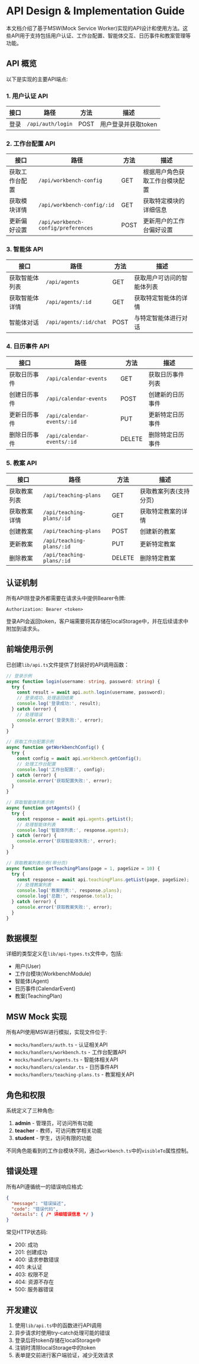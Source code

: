 # API Design & Implementation Guide

本文档介绍了基于MSW(Mock Service Worker)实现的API设计和使用方法。这些API用于支持包括用户认证、工作台配置、智能体交互、日历事件和教案管理等功能。

## API 概览

以下是实现的主要API端点:

### 1. 用户认证 API

| 接口 | 路径 | 方法 | 描述 |
|------|------|------|------|
| 登录 | `/api/auth/login` | POST | 用户登录并获取token |

### 2. 工作台配置 API

| 接口 | 路径 | 方法 | 描述 |
|------|------|------|------|
| 获取工作台配置 | `/api/workbench-config` | GET | 根据用户角色获取工作台模块配置 |
| 获取模块详情 | `/api/workbench-config/:id` | GET | 获取特定模块的详细信息 |
| 更新偏好设置 | `/api/workbench-config/preferences` | POST | 更新用户的工作台偏好设置 |

### 3. 智能体 API

| 接口 | 路径 | 方法 | 描述 |
|------|------|------|------|
| 获取智能体列表 | `/api/agents` | GET | 获取用户可访问的智能体列表 |
| 获取智能体详情 | `/api/agents/:id` | GET | 获取特定智能体的详情 |
| 智能体对话 | `/api/agents/:id/chat` | POST | 与特定智能体进行对话 |

### 4. 日历事件 API

| 接口 | 路径 | 方法 | 描述 |
|------|------|------|------|
| 获取日历事件 | `/api/calendar-events` | GET | 获取日历事件列表 |
| 创建日历事件 | `/api/calendar-events` | POST | 创建新的日历事件 |
| 更新日历事件 | `/api/calendar-events/:id` | PUT | 更新特定日历事件 |
| 删除日历事件 | `/api/calendar-events/:id` | DELETE | 删除特定日历事件 |

### 5. 教案 API

| 接口 | 路径 | 方法 | 描述 |
|------|------|------|------|
| 获取教案列表 | `/api/teaching-plans` | GET | 获取教案列表(支持分页) |
| 获取教案详情 | `/api/teaching-plans/:id` | GET | 获取特定教案的详情 |
| 创建教案 | `/api/teaching-plans` | POST | 创建新的教案 |
| 更新教案 | `/api/teaching-plans/:id` | PUT | 更新特定教案 |
| 删除教案 | `/api/teaching-plans/:id` | DELETE | 删除特定教案 |

## 认证机制

所有API除登录外都需要在请求头中提供Bearer令牌:

```
Authorization: Bearer <token>
```

登录API会返回token，客户端需要将其存储在localStorage中，并在后续请求中附加到请求头。

## 前端使用示例

已创建`lib/api.ts`文件提供了封装好的API调用函数：

```typescript
// 登录示例
async function login(username: string, password: string) {
  try {
    const result = await api.auth.login(username, password);
    // 登录成功，处理返回结果
    console.log('登录成功:', result);
  } catch (error) {
    // 处理错误
    console.error('登录失败:', error);
  }
}

// 获取工作台配置示例
async function getWorkbenchConfig() {
  try {
    const config = await api.workbench.getConfig();
    // 处理工作台配置
    console.log('工作台配置:', config);
  } catch (error) {
    console.error('获取配置失败:', error);
  }
}

// 获取智能体列表示例
async function getAgents() {
  try {
    const response = await api.agents.getList();
    // 处理智能体列表
    console.log('智能体列表:', response.agents);
  } catch (error) {
    console.error('获取智能体失败:', error);
  }
}

// 获取教案列表示例(带分页)
async function getTeachingPlans(page = 1, pageSize = 10) {
  try {
    const response = await api.teachingPlans.getList(page, pageSize);
    // 处理教案列表
    console.log('教案列表:', response.plans);
    console.log('总数:', response.total);
  } catch (error) {
    console.error('获取教案失败:', error);
  }
}
```

## 数据模型

详细的类型定义在`lib/api-types.ts`文件中，包括:

- 用户(User)
- 工作台模块(WorkbenchModule)
- 智能体(Agent)
- 日历事件(CalendarEvent)
- 教案(TeachingPlan)

## MSW Mock 实现

所有API使用MSW进行模拟，实现文件位于:

- `mocks/handlers/auth.ts` - 认证相关API
- `mocks/handlers/workbench.ts` - 工作台配置API
- `mocks/handlers/agents.ts` - 智能体相关API
- `mocks/handlers/calendar.ts` - 日历事件API
- `mocks/handlers/teaching-plans.ts` - 教案相关API

## 角色和权限

系统定义了三种角色:

1. **admin** - 管理员，可访问所有功能
2. **teacher** - 教师，可访问教学相关功能
3. **student** - 学生，访问有限的功能

不同角色能看到的工作台模块不同，通过`workbench.ts`中的`visibleTo`属性控制。

## 错误处理

所有API遵循统一的错误响应格式:

```json
{
  "message": "错误描述",
  "code": "错误代码",
  "details": { /* 详细错误信息 */ }
}
```

常见HTTP状态码:
- 200: 成功
- 201: 创建成功
- 400: 请求参数错误
- 401: 未认证
- 403: 权限不足
- 404: 资源不存在
- 500: 服务器错误

## 开发建议

1. 使用`lib/api.ts`中的函数进行API调用
2. 异步请求时使用try-catch处理可能的错误
3. 登录后将token存储在localStorage中
4. 注销时清除localStorage中的token
5. 表单提交前进行客户端验证，减少无效请求 